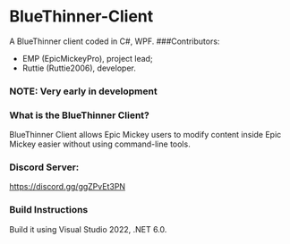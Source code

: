 # BlueThinner-Client
A BlueThinner client coded in C#, WPF.
###Contributors:
- EMP (EpicMickeyPro), project lead;
- Ruttie (Ruttie2006), developer.
### NOTE: Very early in development

### What is the BlueThinner Client?
BlueThinner Client allows Epic Mickey users to modify content inside Epic Mickey easier without using command-line tools.

### Discord Server:
https://discord.gg/ggZPvEt3PN

### Build Instructions
Build it using Visual Studio 2022, .NET 6.0.
